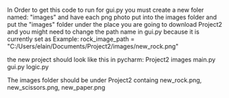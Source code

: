 In Order to get this code to run for gui.py you must create a new foler named: "images" and have each png photo put into the images folder and put the "images" folder under
the place you are going to download Project2 and you might need to change the path name in gui.py because it is currently set as 
Example: rock_image_path = "C:/Users/elain/Documents/Project2/images/new_rock.png"

the new project should look like this in pycharm:
Project2
  images
  main.py
  gui.py
  logic.py

The images folder should be under Project2 containg new_rock.png, new_scissors.png, new_paper.png  
